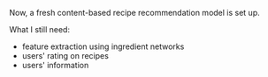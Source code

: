 Now, a fresh content-based recipe recommendation model is set up.

What I still need:
* feature extraction using ingredient networks
* users' rating on recipes
* users' information
